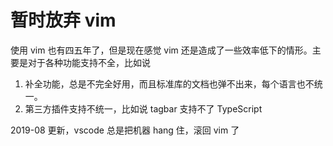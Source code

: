 # 暂时放弃 vim


<!--
ID: 9ebf7369-de98-40e3-ac3b-984e84e26e6f
Status: publish
Date: 2019-06-15T14:16:54
Modified: 2020-05-16T11:01:34
wp_id: 31
-->


使用 vim 也有四五年了，但是现在感觉 vim 还是造成了一些效率低下的情形。主要是对于各种功能支持不全，比如说

1. 补全功能，总是不完全好用，而且标准库的文档也弹不出来，每个语言也不统一。
2. 第三方插件支持不统一，比如说 tagbar 支持不了 TypeScript

2019-08 更新，vscode 总是把机器 hang 住，滚回 vim 了